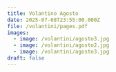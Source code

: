 ```yaml
---
title: Volantino Agosto
date: 2025-07-08T23:55:00.000Z
file: /volantini/pages.pdf
images:
  - image: /volantini/agosto3.jpg
  - image: /volantini/agosto2.jpg
  - image: /volantini/agosto3.jpg
draft: false
---
```

